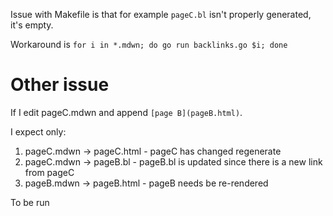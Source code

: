Issue with Makefile is that for example `pageC.bl` isn't properly
generated, it's empty.

Workaround is `for i in *.mdwn; do go run backlinks.go $i; done`

# Other issue

If I edit pageC.mdwn and append `[page B](pageB.html)`.

I expect only:

1. pageC.mdwn -> pageC.html - pageC has changed regenerate
2. pageC.mdwn -> pageB.bl - pageB.bl is updated since there is a new link from pageC
3. pageB.mdwn -> pageB.html - pageB needs be re-rendered

To be run
